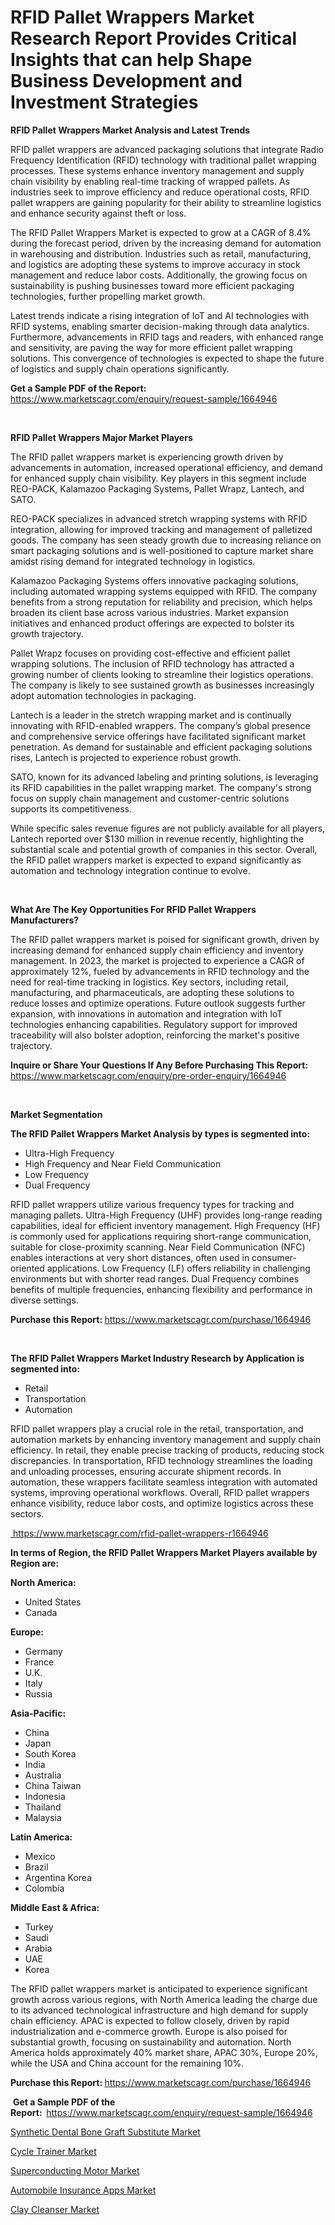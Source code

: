 <p><h1>RFID Pallet Wrappers Market Research Report Provides Critical Insights that can help Shape Business Development and Investment Strategies</h1></p><p><strong>RFID Pallet Wrappers Market Analysis and Latest Trends</strong></p>
<p><p>RFID pallet wrappers are advanced packaging solutions that integrate Radio Frequency Identification (RFID) technology with traditional pallet wrapping processes. These systems enhance inventory management and supply chain visibility by enabling real-time tracking of wrapped pallets. As industries seek to improve efficiency and reduce operational costs, RFID pallet wrappers are gaining popularity for their ability to streamline logistics and enhance security against theft or loss.</p><p>The RFID Pallet Wrappers Market is expected to grow at a CAGR of 8.4% during the forecast period, driven by the increasing demand for automation in warehousing and distribution. Industries such as retail, manufacturing, and logistics are adopting these systems to improve accuracy in stock management and reduce labor costs. Additionally, the growing focus on sustainability is pushing businesses toward more efficient packaging technologies, further propelling market growth.</p><p>Latest trends indicate a rising integration of IoT and AI technologies with RFID systems, enabling smarter decision-making through data analytics. Furthermore, advancements in RFID tags and readers, with enhanced range and sensitivity, are paving the way for more efficient pallet wrapping solutions. This convergence of technologies is expected to shape the future of logistics and supply chain operations significantly.</p></p>
<p><strong>Get a Sample PDF of the Report:&nbsp;</strong> <a href="https://www.marketscagr.com/enquiry/request-sample/1664946?utm_campaign=1286&utm_medium=2&utm_source=Github&utm_content=ia&utm_term=29092024&utm_id=rfid-pallet-wrappers">https://www.marketscagr.com/enquiry/request-sample/1664946</a></p>
<p>&nbsp;</p>
<p><strong>RFID Pallet Wrappers Major Market Players</strong></p>
<p><p>The RFID pallet wrappers market is experiencing growth driven by advancements in automation, increased operational efficiency, and demand for enhanced supply chain visibility. Key players in this segment include REO-PACK, Kalamazoo Packaging Systems, Pallet Wrapz, Lantech, and SATO.</p><p>REO-PACK specializes in advanced stretch wrapping systems with RFID integration, allowing for improved tracking and management of palletized goods. The company has seen steady growth due to increasing reliance on smart packaging solutions and is well-positioned to capture market share amidst rising demand for integrated technology in logistics.</p><p>Kalamazoo Packaging Systems offers innovative packaging solutions, including automated wrapping systems equipped with RFID. The company benefits from a strong reputation for reliability and precision, which helps broaden its client base across various industries. Market expansion initiatives and enhanced product offerings are expected to bolster its growth trajectory.</p><p>Pallet Wrapz focuses on providing cost-effective and efficient pallet wrapping solutions. The inclusion of RFID technology has attracted a growing number of clients looking to streamline their logistics operations. The company is likely to see sustained growth as businesses increasingly adopt automation technologies in packaging.</p><p>Lantech is a leader in the stretch wrapping market and is continually innovating with RFID-enabled wrappers. The company’s global presence and comprehensive service offerings have facilitated significant market penetration. As demand for sustainable and efficient packaging solutions rises, Lantech is projected to experience robust growth.</p><p>SATO, known for its advanced labeling and printing solutions, is leveraging its RFID capabilities in the pallet wrapping market. The company's strong focus on supply chain management and customer-centric solutions supports its competitiveness. </p><p>While specific sales revenue figures are not publicly available for all players, Lantech reported over $130 million in revenue recently, highlighting the substantial scale and potential growth of companies in this sector. Overall, the RFID pallet wrappers market is expected to expand significantly as automation and technology integration continue to evolve.</p></p>
<p>&nbsp;</p>
<p><strong>What Are The Key Opportunities For RFID Pallet Wrappers Manufacturers?</strong></p>
<p><p>The RFID pallet wrappers market is poised for significant growth, driven by increasing demand for enhanced supply chain efficiency and inventory management. In 2023, the market is projected to experience a CAGR of approximately 12%, fueled by advancements in RFID technology and the need for real-time tracking in logistics. Key sectors, including retail, manufacturing, and pharmaceuticals, are adopting these solutions to reduce losses and optimize operations. Future outlook suggests further expansion, with innovations in automation and integration with IoT technologies enhancing capabilities. Regulatory support for improved traceability will also bolster adoption, reinforcing the market's positive trajectory.</p></p>
<p><strong>Inquire or Share Your Questions If Any Before Purchasing This Report:</strong> <a href="https://www.marketscagr.com/enquiry/pre-order-enquiry/1664946?utm_campaign=1286&utm_medium=2&utm_source=Github&utm_content=ia&utm_term=29092024&utm_id=rfid-pallet-wrappers">https://www.marketscagr.com/enquiry/pre-order-enquiry/1664946</a></p>
<p>&nbsp;</p>
<p><strong>Market Segmentation</strong></p>
<p><strong>The RFID Pallet Wrappers Market Analysis by types is segmented into:</strong></p>
<p><ul><li>Ultra-High Frequency</li><li>High Frequency and Near Field Communication</li><li>Low Frequency</li><li>Dual Frequency</li></ul></p>
<p><p>RFID pallet wrappers utilize various frequency types for tracking and managing pallets. Ultra-High Frequency (UHF) provides long-range reading capabilities, ideal for efficient inventory management. High Frequency (HF) is commonly used for applications requiring short-range communication, suitable for close-proximity scanning. Near Field Communication (NFC) enables interactions at very short distances, often used in consumer-oriented applications. Low Frequency (LF) offers reliability in challenging environments but with shorter read ranges. Dual Frequency combines benefits of multiple frequencies, enhancing flexibility and performance in diverse settings.</p></p>
<p><strong>Purchase this Report:&nbsp;</strong><a href="https://www.marketscagr.com/purchase/1664946?utm_campaign=1286&utm_medium=2&utm_source=Github&utm_content=ia&utm_term=29092024&utm_id=rfid-pallet-wrappers">https://www.marketscagr.com/purchase/1664946</a></p>
<p>&nbsp;</p>
<p><strong>The RFID Pallet Wrappers Market Industry Research by Application is segmented into:</strong></p>
<p><ul><li>Retail</li><li>Transportation</li><li>Automation</li></ul></p>
<p><p>RFID pallet wrappers play a crucial role in the retail, transportation, and automation markets by enhancing inventory management and supply chain efficiency. In retail, they enable precise tracking of products, reducing stock discrepancies. In transportation, RFID technology streamlines the loading and unloading processes, ensuring accurate shipment records. In automation, these wrappers facilitate seamless integration with automated systems, improving operational workflows. Overall, RFID pallet wrappers enhance visibility, reduce labor costs, and optimize logistics across these sectors.</p></p>
<p><a href="https://www.marketscagr.com/rfid-pallet-wrappers-r1664946?utm_campaign=1286&utm_medium=2&utm_source=Github&utm_content=ia&utm_term=29092024&utm_id=rfid-pallet-wrappers">&nbsp;https://www.marketscagr.com/rfid-pallet-wrappers-r1664946</a></p>
<p><strong>In terms of Region, the RFID Pallet Wrappers Market Players available by Region are:</strong></p>
<p>
    <p> <strong> North America: </strong>
        <ul>
            <li>United States</li>
            <li>Canada</li>
        </ul>
        </p> 
    <p> <strong> Europe: </strong>
        <ul>
            <li>Germany</li>
            <li>France</li>
            <li>U.K.</li>
            <li>Italy</li>
            <li>Russia</li>
        </ul>
        </p> 
    <p> <strong> Asia-Pacific: </strong>
        <ul>
            <li>China</li>
            <li>Japan</li>
            <li>South Korea</li>
            <li>India</li>
            <li>Australia</li>
            <li>China Taiwan</li>
            <li>Indonesia</li>
            <li>Thailand</li>
            <li>Malaysia</li>
        </ul>
        </p> 
    <p> <strong> Latin America: </strong>
        <ul>
            <li>Mexico</li>
            <li>Brazil</li>
            <li>Argentina Korea</li>
            <li>Colombia</li>
        </ul>
        </p> 
    <p> <strong> Middle East & Africa: </strong>
        <ul>
            <li>Turkey</li>
            <li>Saudi</li>
            <li>Arabia</li>
            <li>UAE</li>
            <li>Korea</li>
        </ul>
    </p>
    </p>
<p><p>The RFID pallet wrappers market is anticipated to experience significant growth across various regions, with North America leading the charge due to its advanced technological infrastructure and high demand for supply chain efficiency. APAC is expected to follow closely, driven by rapid industrialization and e-commerce growth. Europe is also poised for substantial growth, focusing on sustainability and automation. North America holds approximately 40% market share, APAC 30%, Europe 20%, while the USA and China account for the remaining 10%.</p></p>
<p><strong>Purchase this Report: </strong><a href="https://www.marketscagr.com/purchase/1664946?utm_campaign=1286&utm_medium=2&utm_source=Github&utm_content=ia&utm_term=29092024&utm_id=rfid-pallet-wrappers">https://www.marketscagr.com/purchase/1664946</a></p>
<p>&nbsp;<strong>Get a Sample PDF of the Report:&nbsp;&nbsp;</strong><a href="https://www.marketscagr.com/enquiry/request-sample/1664946?utm_campaign=1286&utm_medium=2&utm_source=Github&utm_content=ia&utm_term=29092024&utm_id=rfid-pallet-wrappers">https://www.marketscagr.com/enquiry/request-sample/1664946</a></p>
<p><strong></strong></p>
<p><p><a href="https://issuu.com/reportprime-2/docs/synthetic-dental-bone-graft-substit_014410543df325?utm_campaign=1286&utm_medium=2&utm_source=Github&utm_content=ia&utm_term=29092024&utm_id=rfid-pallet-wrappers">Synthetic Dental Bone Graft Substitute Market</a></p><p><a href="https://www.linkedin.com/pulse/emerging-opportunities-challenges-global-cycle-trainer-market-cve3c?utm_campaign=1286&utm_medium=2&utm_source=Github&utm_content=ia&utm_term=29092024&utm_id=rfid-pallet-wrappers">Cycle Trainer Market</a></p><p><a href="https://www.linkedin.com/pulse/superconducting-motor-market-research-report-exploring-size-revenue-wzlhe?utm_campaign=1286&utm_medium=2&utm_source=Github&utm_content=ia&utm_term=29092024&utm_id=rfid-pallet-wrappers">Superconducting Motor Market</a></p><p><a href="https://issuu.com/reportprime-2/docs/automobile-insurance-apps-market-si_23ad8a6f7a7fe8?utm_campaign=1286&utm_medium=2&utm_source=Github&utm_content=ia&utm_term=29092024&utm_id=rfid-pallet-wrappers">Automobile Insurance Apps Market</a></p><p><a href="https://www.linkedin.com/pulse/global-perspectives-clay-cleanser-market-trends-forecast-2024-x1oyc?utm_campaign=1286&utm_medium=2&utm_source=Github&utm_content=ia&utm_term=29092024&utm_id=rfid-pallet-wrappers">Clay Cleanser Market</a></p></p>